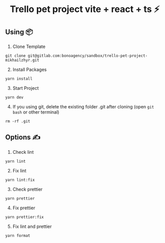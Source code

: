 <h1 align='center'>Trello pet project vite + react + ts ⚡</h1>

## **Using 📦**

1. Clone Template

```
git clone git@gitlab.com:bonoagency/sandbox/trello-pet-project-mikhailzhyr.git
```

2. Install Packages

```
yarn install
```

3. Start Project

```
yarn dev
```

4. If you using git, delete the existing folder .git after cloning (open `git bash` or other terminal)

```
rm -rf .git
```

## **Options ✍️**

1. Check lint

```
yarn lint
```

2. Fix lint

```
yarn lint:fix
```

3. Check prettier

```
yarn prettier
```

4. Fix prettier

```
yarn prettier:fix
```

5. Fix lint and prettier

```
yarn format
```
